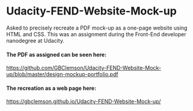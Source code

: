 # Udacity-FEND-Website-Mock-up #
Asked to precisely recreate a PDF mock-up as a one-page website using HTML and CSS. This was an assignment during the Front-End developer nanodegree at Udacity.

#### The PDF as assigned can be seen here: ####
https://github.com/GBClemson/Udacity-FEND-Website-Mock-up/blob/master/design-mockup-portfolio.pdf


#### The recreation as a web page here: ####
https://gbclemson.github.io/Udacity-FEND-Website-Mock-up/
